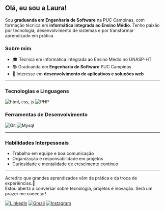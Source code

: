 ## Olá, eu sou a Laura! 

Sou **graduanda em Engenharia de Software** na PUC Campinas, com formação técnica em **informática integrada ao Ensino Médio**. Tenho paixão por tecnologia, desenvolvimento de sistemas e por 
transformar aprendizado em prática. 

### Sobre mim 
  - 🎓 Técnica em informática integrada ao Ensino Médio no UNASP-HT
  - 📚 Graduanda em **Engenharia de Software** PUC Campinas
  - 🔎 Interesse em **desenvolvimento de aplicativos e soluções web**
  
---

### Tecnologias e Linguagens 
![html, css, js](https://skillicons.dev/icons?i=html,css,js) 
![PHP](https://skillicons.dev/icons?i=python,c,cs,php)

### Ferramentas de Desenvolvimento 
![Git](https://skillicons.dev/icons?i=github,visualstudio,vscode,figma) 
![Mysql](https://skillicons.dev/icons?i=mysql,unity,arduino) 

--- 

### Habilidades Interpessoais 
  - Trabalho em equipe e boa comunicação
  - Organização e responsabilidade em projetos
  - Curiosidade e mentalidade de crescimento contínuo
  
---
Acredito que grandes aprendizados vêm da prática e da troca de experiências.🚀 <br>
Estou aberta a conversar sobre tecnologia, projetos e inovação. Será um prazer me conectar!

[![LinkedIn](https://img.shields.io/badge/LinkedIn-blue?style=flat-square&logo=linkedin&logoColor=white)](https://www.linkedin.com/in/lauraccarvalho/) 
[![Gmail](https://img.shields.io/badge/Gmail-red?style=flat-square&logo=gmail&logoColor=white)](mailto:lauraccarvalho07@gmail.com) 
[![Instagram](https://img.shields.io/badge/Instagram-E4405F?style=flat-square&logo=instagram&logoColor=white)](https://www.instagram.com/_lauraaccarvalho)
